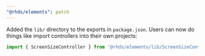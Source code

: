 ```yaml
---
"@rhds/elements": patch
---
```


Added the `lib/` directory to the exports in `package.json`. Users can now do things like import controllers into their own projects:

```js
import { ScreenSizeController } from '@rhds/elements/lib/ScreenSizeController.js';
```
